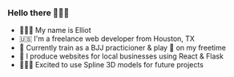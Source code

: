 ### Hello there 🧔🏻‍♂️

* 👨🏻‍💻 My name is Elliot
* 🇺🇸 I'm a freelance web developer from Houston, TX
* 🥋 Currently train as a BJJ practicioner & play 🎸 on my freetime
* 🚀 I produce websites for local businesses using React & Flask
* 🧙🏼‍♂️ Excited to use Spline 3D models for future projects
